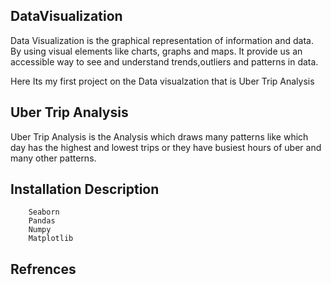 ## DataVisualization

Data Visualization is the graphical representation of information and data. By using visual elements like charts, graphs and maps. It provide us an accessible way to see and understand trends,outliers and patterns in data.

Here Its my first project on the Data visualzation that is Uber Trip Analysis 

## Uber Trip Analysis ##
Uber Trip Analysis is the Analysis which draws many patterns like which day has the highest and lowest trips or they have busiest hours of uber and many other patterns.

## Installation Description ##
        Seaborn
        Pandas
        Numpy
        Matplotlib

## Refrences
[id]: https://thecleverprogrammer.com/2021/04/21/uber-trips-analysis-using-python/
